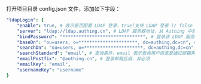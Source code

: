 <IntegrationDetailCard :title="`在 YAPI 中配置 LDAP`">

打开项目目录 config.json 文件，添加如下字段：

```yaml
"ldapLogin": {
    "enable": true, # 表示是否配置 LDAP 登录，true(支持 LDAP 登录 )/ false (不支持 LDAP 登录);
    "server": "ldap://ldap.authing.cn", # LDAP 服务器地址，从 Authing 中获取
    "bindPassword": "******************************", # 登录该 LDAP 服务器的密码，从 Authing 中获取
    "baseDn": "ou=users, o=**********************, dc=authing,dc=cn", # LDAP 服务器的登录用户名，从 Authing 中获取
    "searchDn": "ou=users, o=**********************, dc=authing,dc=cn", # 查询用户数据的路径，从 Authing 中获取
    "searchStandard": "email", # 查询条件，email 表示查询用户信息是通过邮箱来查询的。注意，该字段信息与LDAP数据库存储数据的字段相对应，如果通过用户名查询用户, 这里就需要修改成 username
    "emailPostfix": "@authing.cn", # 登录邮箱后缀，非必须
    "emailKey": "email",
    "usernameKey": "username"
}
```

</IntegrationDetailCard>
